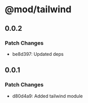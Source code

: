 # @mod/tailwind

## 0.0.2

### Patch Changes

- be8d397: Updated deps

## 0.0.1

### Patch Changes

- d80d4a9: Added tailwind module
